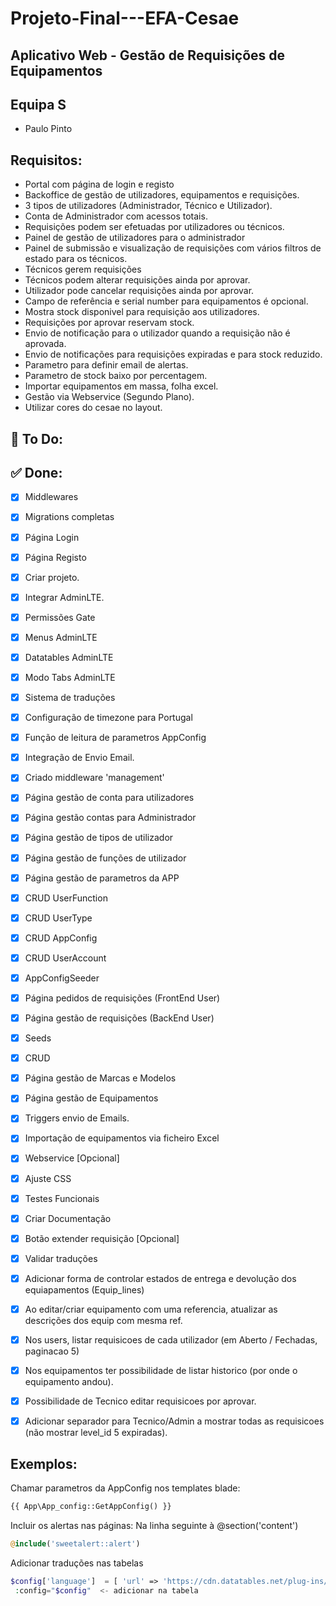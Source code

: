 # Projeto-Final---EFA-Cesae

## Aplicativo Web - Gestão de Requisições de Equipamentos

## Equipa S
 - Paulo Pinto

## Requisitos: 

- Portal com página de login e registo
- Backoffice de gestão de utilizadores, equipamentos e requisições.
- 3 tipos de utilizadores (Administrador, Técnico e Utilizador).
- Conta de Administrador com acessos totais.
- Requisições podem ser efetuadas por utilizadores ou técnicos.
- Painel de gestão de utilizadores para o administrador
- Painel de submissão e visualização de requisições com vários filtros de estado para os técnicos.
- Técnicos gerem requisições
- Técnicos podem alterar requisições ainda por aprovar.
- Utilizador pode cancelar requisições ainda por aprovar.
- Campo de referência e serial number para equipamentos é opcional.
- Mostra stock disponivel para requisição aos utilizadores.
- Requisições por aprovar reservam stock.
- Envio de notificação para o utilizador quando a requisição não é aprovada.
- Envio de notificações para requisições expiradas e para stock reduzido.
- Parametro para definir email de alertas.
- Parametro de stock baixo por percentagem.
- Importar equipamentos em massa, folha excel.
- Gestão via Webservice (Segundo Plano).
- Utilizar cores do cesae no layout.


## :rotating_light: To Do:



## :white_check_mark: Done:
- [x] Middlewares 
- [x] Migrations completas
- [x] Página Login
- [x] Página Registo
- [x] Criar projeto. 
- [x] Integrar AdminLTE. 
- [x] Permissões Gate 
- [x] Menus AdminLTE 
- [x] Datatables AdminLTE
- [x] Modo Tabs AdminLTE
- [x] Sistema de traduções
- [x] Configuração de timezone para Portugal
- [x] Função de leitura de parametros AppConfig 
- [x] Integração de Envio Email. 
- [x] Criado middleware 'management' 
- [x] Página gestão de conta para utilizadores 
- [x] Página gestão contas para Administrador 
- [x] Página gestão de tipos de utilizador 
- [x] Página gestão de funções de utilizador 
- [x] Página gestão de parametros da APP 
- [x] CRUD UserFunction 
- [x] CRUD UserType 
- [x] CRUD AppConfig
- [x] CRUD UserAccount
- [x] AppConfigSeeder
- [x] Página pedidos de requisições (FrontEnd User) 
- [x] Página gestão de requisições (BackEnd User) 
- [x] Seeds
- [X] CRUD
- [x] Página gestão de Marcas e Modelos
- [x] Página gestão de Equipamentos
- [x] Triggers envio de Emails.
- [x] Importação de equipamentos via ficheiro Excel
- [x] Webservice [Opcional]
- [x] Ajuste CSS
- [x] Testes Funcionais
- [x] Criar Documentação
- [x] Botão extender requisição [Opcional]
- [x] Validar traduções
- [x] Adicionar forma de controlar estados de entrega e devolução dos equiapamentos (Equip_lines)
- [x] Ao editar/criar equipamento com uma referencia, atualizar as descrições dos equip com mesma ref.
- [x] Nos users, listar requisicoes de cada utilizador (em Aberto / Fechadas, paginacao 5)
- [x] Nos equipamentos ter possibilidade de listar historico (por onde o equipamento andou).
- [x] Possibilidade de Tecnico editar requisicoes por aprovar.
- [x] Adicionar separador para Tecnico/Admin a mostrar todas as requisicoes (não mostrar level_id 5 expiradas).




## Exemplos:
Chamar parametros da AppConfig nos templates blade:
```php
{{ App\App_config::GetAppConfig() }}
```

Incluir os alertas nas páginas:
Na linha seguinte à @section('content')

```php
@include('sweetalert::alert')
```

Adicionar traduções nas tabelas

```php
$config['language']  = [ 'url' => 'https://cdn.datatables.net/plug-ins/1.13.1/i18n/pt-PT.json' ];
 :config="$config"  <- adicionar na tabela
```



